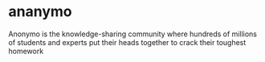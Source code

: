 # ananymo
Anonymo is the knowledge-sharing community where hundreds of millions of students and experts put their heads together to crack their toughest homework
